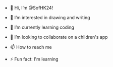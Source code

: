 - 👋 Hi, I’m @SofHK24!

- 👀 I’m interested in drawing and writing 
- 🌱 I’m currently learning coding
- 💞️ I’m looking to collaborate on a children's app
- 📫 How to reach me
- ⚡ Fun fact: I'm learning 

<!---
SofHK24/SofHK24 is a ✨ special ✨ repository because its `README.md` (this file) appears on your GitHub profile.
You can click the Preview link to take a look at your changes.
--->

